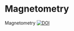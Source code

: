 # Magnetometry
Magnetometry
[![DOI](https://zenodo.org/badge/698709695.svg)](https://zenodo.org/doi/10.5281/zenodo.10014499)
